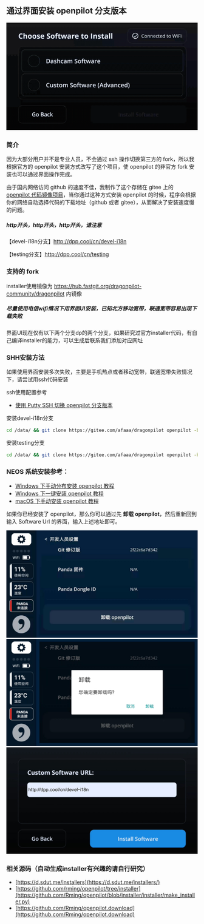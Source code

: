 ## 通过界面安装 openpilot 分支版本

![通过界面安装 openpilot 分支版本](/files/install_fork_via_ui.gif)

### 简介

因为大部分用户并不是专业人员，不会通过 ssh 操作切换第三方的 fork，所以我根据官方的 openpilot 安装方式改写了这个项目，使 openpilot 的非官方 fork 安装也可以通过界面操作完成。

由于国内网络访问 github 的速度不佳，我制作了这个存储在 gitee 上的 [openpilot 代码镜像项目](/mirror.md)，当你通过这种方式安装 openpilot 的时候，程序会根据你的网络自动选择代码的下载地址（github 或者 gitee），从而解决了安装速度慢的问题。


##### http开头，http开头，http开头，请注意

【devel-i18n分支】http://dpp.cool/cn/devel-i18n

【testing分支】http://dpp.cool/cn/testing

### 支持的 fork


installer使用镜像为 https://hub.fastgit.org/dragonpilot-community/dragonpilot 内镜像

##### 尽量使用电信wifi情况下用界面UI安装，已知北方移动宽带，联通宽带容易出现下载失败

界面UI现在仅有以下两个分支dp的两个分支，如果研究过官方installer代码，有自己编译installer的能力，可以生成后联系我们添加对应网址





### SHH安装方法

如果使用界面安装多次失败，主要是手机热点或者移动宽带，联通宽带失败情况下，请尝试用ssh代码安装


ssh使用配置参考
- [使用 Putty SSH 切换 openpilot 分支版本](/cn/how_to_change_openpilot_fork_on_windows.md )


安装devel-i18n分支

```bash
cd /data/ && git clone https://gitee.com/afaaa/dragonpilot openpilot -b devel-i18n --depth=1 && cd /data/openpilot && git remote set-url origin https://github.com.cnpmjs.org/dragonpilot-community/dragonpilot && cd scripts && ./complete_setup.sh
```

安装testing分支
```bash
cd /data/ && git clone https://gitee.com/afaaa/dragonpilot openpilot -b testing --depth=1 && cd /data/openpilot && git remote set-url origin https://github.com.cnpmjs.org/dragonpilot-community/dragonpilot && cd scripts && ./complete_setup.sh
```




###  NEOS 系统安装参考：

- [Windows 下手动分布安装 openpilot 教程](/cn/how_to_flash_openpilot_on_windows_step_by_step.md)
- [Windows 下一键安装 openpilot 教程](/cn/how_to_flash_openpilot_on_windows.md)
- [macOS 下手动安装 openpilot 教程](cn/how_to_flash_openpilot_on_mac.md)


如果你已经安装了 openpilot，那么你可以通过先 **卸载 openpilot**，然后重新回到输入 Software Url 的界面，输入上述地址即可。


<center>
<img src="/files/uninstall1.jpg" class="max-h-300">
<img src="/files/uninstall2.jpg" class="max-h-300">
<img src="/files/uninstall4.jpg" class="max-h-300">
</center>



### 相关源码（自动生成installer有兴趣的请自行研究）

- [https://d.sdut.me/installers](https://d.sdut.me/installers/)
- [https://github.com/rming/openpilot/tree/installer](https://github.com/Rming/openpilot/blob/installer/installer/make_installer.py)
- [https://github.com/Rming/openpilot.download](https://github.com/Rming/openpilot.download)

